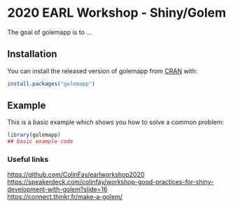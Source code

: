 # 2020 EARL Workshop - Shiny/Golem

<!-- badges: start -->
<!-- badges: end -->

The goal of golemapp is to ...

## Installation

You can install the released version of golemapp from [CRAN](https://CRAN.R-project.org) with:

``` r
install.packages("golemapp")
```

## Example

This is a basic example which shows you how to solve a common problem:

``` r
library(golemapp)
## basic example code
```


### Useful links

https://github.com/ColinFay/earlworkshop2020  
https://speakerdeck.com/colinfay/workshop-good-practices-for-shiny-development-with-golem?slide=16  
https://connect.thinkr.fr/make-a-golem/
